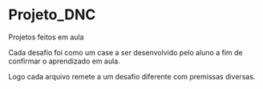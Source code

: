 # Projeto_DNC

Projetos feitos em aula

Cada desafio foi como um case a ser desenvolvido pelo aluno a fim de confirmar o aprendizado em aula.

Logo cada arquivo remete a um desafio diferente com premissas diversas.
